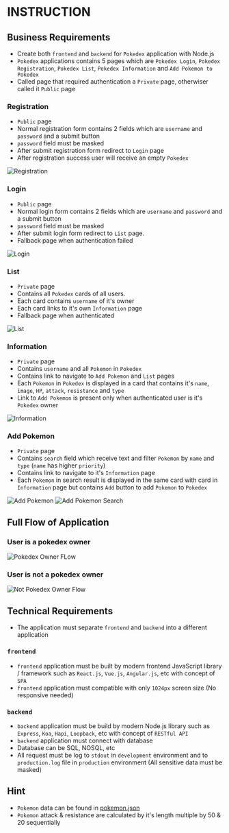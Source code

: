 # INSTRUCTION

## Business Requirements

- Create both `frontend` and `backend` for `Pokedex` application with Node.js
- `Pokedex` applications contains 5 pages which are `Pokedex Login`, `Pokedex Registration`, `Pokedex List`, `Pokedex Information` and `Add Pokemon to Pokedex`
- Called page that required authentication a `Private` page, otherwiser called it `Public` page

### Registration

- `Public` page
- Normal registration form contains 2 fields which are `username` and `password` and a submit button
- `password` field must be masked
- After submit registration form redirect to `Login` page
- After registration success user will receive an empty `Pokedex`

![Registration](./screenshots/REGISTRATION.png "Registration")

### Login

- `Public` page
- Normal login form contains 2 fields which are `username` and `password` and a submit button
- `password` field must be masked
- After submit login form redirect to `List` page.
- Fallback page when authentication failed

![Login](./screenshots/LOGIN.png "Login")

### List

- `Private` page
- Contains all `Pokedex` cards of all users.
- Each card contains `username` of it's owner
- Each card links to it's own `Information` page
- Fallback page when authenticated

![List](./screenshots/LIST.png "List")

### Information

- `Private` page
- Contains `username` and all `Pokemon` in  `Pokedex`
- Contains link to navigate to `Add Pokemon` and `List` pages
- Each `Pokemon` in `Pokedex` is displayed in a card that contains it's `name`, `image`, `HP`, `attack`, `resistance` and `type`
- Link to `Add Pokemon` is present only when authenticated user is it's `Pokedex` owner

![Information](./screenshots/INFORMATION.png "Information")

### Add Pokemon

- `Private` page
- Contains `search` field which receive text and filter `Pokemon` by `name` and `type` (`name` has higher `priority`)
- Contains link to navigate to it's `Information` page
- Each `Pokemon` in search result is displayed in the same card with card in `Information` page but contains `Add` button to add `Pokemon` to `Pokedex`

![Add Pokemon](./screenshots/ADD_POKEMON.png "Add Pokemon")
![Add Pokemon Search](./screenshots/ADD_POKEMON_SEARCH.png "Add Pokemon Search")

## Full Flow of Application

### User is a pokedex owner

![Pokedex Owner FLow](./screenshots/POKEDEX_OWNER_FLOW.gif "Pokedex Owner Flow")

### User is not a pokedex owner

![Not Pokedex Owner Flow](./screenshots/NOT_POKEDEX_OWNER_FLOW.gif "Not Pokedex Owner Flow")

## Technical Requirements

- The application must separate `frontend` and `backend` into a different application

### `frontend`

- `frontend` application must be built by modern frontend JavaScript library / framework such as `React.js`, `Vue.js`, `Angular.js`, etc with concept of `SPA`
- `frontend` application must compatible with only `1024px` screen size (No responsive needed)

### `backend`

- `backend` application must be build by modern Node.js library such as `Express`, `Koa`, `Hapi`, `Loopback`, etc with concept of `RESTful API`
- `backend` application must connect with database
- Database can be SQL, NOSQL, etc
- All request must be log to `stdout` in `development` environment and to `production.log` file in `production` environment (All sensitive data must be masked)

## Hint

- `Pokemon` data can be found in [pokemon.json](./seeds/pokemon.json)
- `Pokemon` attack & resistance are calculated by it's length multiple by 50 & 20 sequentially
